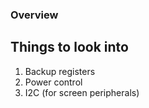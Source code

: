 ### Overview

## Things to look into

1. Backup registers
2. Power control
3. I2C (for screen peripherals)